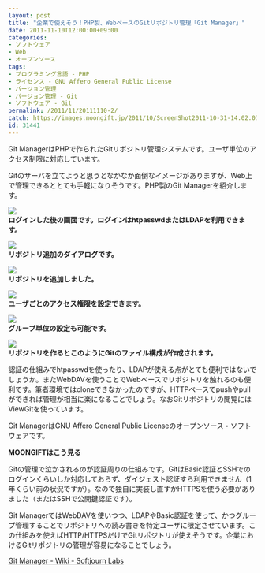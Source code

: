 ```yaml
---
layout: post
title: "企業で使えそう！PHP製、WebベースのGitリポジトリ管理「Git Manager」"
date: 2011-11-10T12:00:00+09:00
categories:
- ソフトウェア
- Web
- オープンソース
tags: 
- プログラミング言語 - PHP
- ライセンス - GNU Affero General Public License
- バージョン管理
- バージョン管理 - Git
- ソフトウェア - Git
permalink: /2011/11/20111110-2/
catch: https://images.moongift.jp/2011/10/ScreenShot2011-10-31-14.02.07_thumb.png
id: 31441
---
```

Git ManagerはPHPで作られたGitリポジトリ管理システムです。ユーザ単位のアクセス制限に対応しています。

  

Gitのサーバを立てようと思うとなかなか面倒なイメージがありますが、Web上で管理できるととても手軽になりそうです。PHP製のGit Managerを紹介します。

  

[![](https://images.moongift.jp/2011/10/ScreenShot2011-10-31-13.59.23_thumb.png)](https://images.moongift.jp/2011/10/10456289019577caf7dc7ed19cb72726.png)  
**ログインした後の画面です。ログインはhtpasswdまたはLDAPを利用できます。**

  

[![](https://images.moongift.jp/2011/10/ScreenShot2011-10-31-14.01.12_thumb.png)](https://images.moongift.jp/2011/10/2aa58b2567eef5f54e69f089cb16fafa.png)  
**リポジトリ追加のダイアログです。**

  

[![](https://images.moongift.jp/2011/10/ScreenShot2011-10-31-14.01.10_thumb.png)](https://images.moongift.jp/2011/10/a93a3385710fabae027938aa46cd4bb2.png)  
**リポジトリを追加しました。**

  

[![](https://images.moongift.jp/2011/10/ScreenShot2011-10-31-14.02.07_thumb.png)](https://images.moongift.jp/2011/10/37bd261417498bf6a8cc291328ba6ed6.png)  
**ユーザごとのアクセス権限を設定できます。**

  

[![](https://images.moongift.jp/2011/10/ScreenShot2011-10-31-14.02.29_thumb.png)](https://images.moongift.jp/2011/10/eec85c18d052540b1fbcd3cc9752ac84.png)  
**グループ単位の設定も可能です。**

  

[![](https://images.moongift.jp/2011/10/ScreenShot2011-10-31-14.04.34_thumb.png)](https://images.moongift.jp/2011/10/e44b4d01267376898428c16f1e0ba2e3.png)  
**リポジトリを作るとこのようにGitのファイル構成が作成されます。**

  

認証の仕組みでhtpasswdを使ったり、LDAPが使える点がとても便利ではないでしょうか。またWebDAVを使うことでWebベースでリポジトリを触れるのも便利です。筆者環境ではcloneできなかったのですが、HTTPベースでpushやpullができれば管理が相当に楽になることでしょう。なおGitリポジトリの閲覧にはViewGitを使っています。

  
<!--more-->  

Git ManagerはGNU Affero General Public Licenseのオープンソース・ソフトウェアです。

  
  
  

**MOONGIFTはこう見る**

  

Gitの管理で泣かされるのが認証周りの仕組みです。GitはBasic認証とSSHでのログインくらいしか対応しておらず、ダイジェスト認証すら利用できません（1年くらい前の状況ですが）。なので独自に実装し直すかHTTPSを使う必要がありました（またはSSHで公開鍵認証です）。

  

Git ManagerではWebDAVを使いつつ、LDAPやBasic認証を使って、かつグループ管理することでリポジトリへの読み書きを特定ユーザに限定させています。この仕組みを使えばHTTP/HTTPSだけでGitリポジトリが使えそうです。企業におけるGitリポジトリの管理が容易になることでしょう。

  

[Git Manager - Wiki - Softjourn Labs](http://labs.softjourn.com/projects/gitmanager/wiki)

